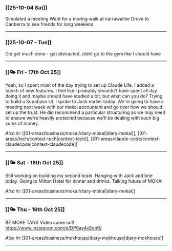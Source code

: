 ### [[25-10-04 Sat]]

Simulated a meeting
Went for a moring walk at narrawallee
Drove to Canberra to see friends for long weekend

---

### [[25-10-07 - Tue]]

Did get much done - got distracted, didnt go to the gym like i should have

---

### [[🌤️ Fri - 17th Oct 25]]

Yeah, so I spent most of the day trying to set up Claude Life. I added a bunch of new features. I feel like I probably shouldn't have spent all day doing it and maybe should have studied a bit, but what can you do? Trying to build a Supabase UI. I spoke to Jack earlier today. We're going to have a meeting next week with our mokai accountant and go over how we should set up the trust. He did recommend a particular structuring as we may need to ensure we're heavily protected because we'll be dealing with such big sums of money.

*Also in:* [[01-areas/business/mokai/diary-mokai|diary-mokai]], [[01-areas/tech/context-tech|context-tech]], [[01-areas/claude-code/context-claudecode|context-claudecode]]

---

### [[🌤️ Sat - 18th Oct 25]]

Still working on building my second brain. Hanging with Jack and brie today. Going to Milton Hotel for dinner and drinks. Talking future of MOKAI

*Also in:* [[01-areas/business/mokai/diary-mokai|diary-mokai]]

---

### [[🌤️ Thu - 16th Oct 25]]

BE MORE TANK Video came out! https://www.instagram.com/p/DP0ay4vEenR/

*Also in:* [[01-areas/business/mokhouse/diary-mokhouse|diary-mokhouse]]

---
